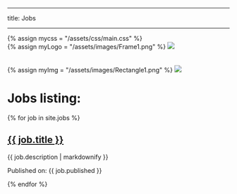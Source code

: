 
---
title: Jobs

---


<head>
{% assign mycss = "/assets/css/main.css" %}
<link rel="stylesheet" href= "{{ mycss | relative_url }}">
</head>
<div>
{% assign myLogo = "/assets/images/Frame1.png" %}
<img class = "comp_logo" src="{{ myLogo | relative_url }}">
</div>
<br><br>
<div>
{% assign myImg = "/assets/images/Rectangle1.png" %}
<img class = "landing_img" src="{{ myImg | relative_url }}">
</div>
<h1>Jobs listing:</h1>
<div  class="uk-margin uk-card uk-card-default uk-card-body">
{% for job in site.jobs %}
  <h2>
    <a href="{{ job.url | relative_url }}">
      {{ job.title }}
    </a>
  </h2>
  <p>{{ job.description | markdownify }}</p>
  <p>Published on: {{ job.published  }}</p>
{% endfor %}
</div>


